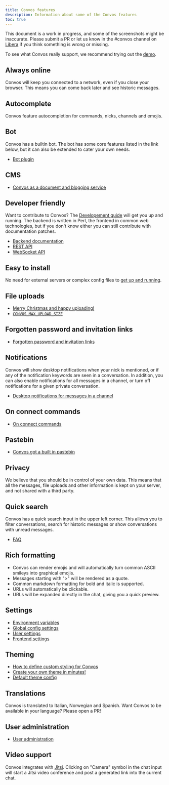 ```yaml
---
title: Convos features
description: Information about some of the Convos features
toc: true
---
```


This document is a work in progress, and some of the screenshots might be
inaccurate. Please submit a PR or let us know in the #convos channel on
[Libera](https://libera.chat/) if you think something is wrong or missing.

To see what Convos really support, we recommend trying out the
[demo](https://demo.convos.chat/register).

## Always online

Convos will keep you connected to a network, even if you close your browser.
This means you can come back later and see historic messages.

## Autocomplete

Convos feature autocompletion for commands, nicks, channels and emojis.

## Bot

Convos has a builtin bot. The bot has some core features listed in the link
below, but it can also be extended to cater your own needs.

* [Bot plugin](https://convos.chat/doc/Convos/Plugin/Bot)

## CMS

* [Convos as a document and blogging service](/blog/2020/6/3/content-management-system)

## Developer friendly

Want to contribute to Convos? The [Developement guide](/doc/develop) will get
you up and running. The backend is written in Perl, the frontend in common web
technologies, but if you don't know either you can still contribute with
documentation patches.

* [Backend documentation](/doc/Convos)
* [REST API](/api.html)
* [WebSocket API](/doc/Convos/Controller/Events)

## Easy to install

No need for external servers or complex config files to [get up and
running](/doc/start).

## File uploads

* [Merry Christmas and happy uploading!](/blog/2019/12/24/merry-christmas-and-happy-uploading)
* [`CONVOS_MAX_UPLOAD_SIZE`](/doc/config#convos_max_upload_size)

## Forgotten password and invitation links

* [Forgotten password and invitation links](/2019/11/24/convos-one-point-two#forgotten-password-and-invitation-links)

## Notifications

Convos will show desktop notifications when your nick is mentioned, or if any
of the notification keywords are seen in a conversation. In addition, you can
also enable notifications for all messages in a channel, or turn off notifications
for a given private conversation.

* [Desktop notifications for messages in a channel](/blog/2019/11/24/convos-one-point-two#desktop-notifications-for-messages-in-a-channel)

## On connect commands

* [On connect commands](/blog/2017/1/8/version-0-99-21#on-connect-commands)

## Pastebin

* [Convos got a built in pastebin](/blog/2017/5/9/convos-has-builtin-pastebin)

## Privacy

We believe that you should be in control of your own data. This means that all
the messages, file uploads and other information is kept on your server, and
not shared with a third party.

## Quick search

Convos has a quick search input in the upper left corner. This allows you to
filter conversations, search for historic messages or show conversations with
unread messages.

* [FAQ](/doc/faq)

## Rich formatting

* Convos can render emojis and will automatically turn common ASCII smileys into
  graphical emojis.
* Messages starting with ">" will be rendered as a quote.
* Common markdown formatting for bold and italic is supported.
* URLs will automatically be clickable.
* URLs will be expanded directly in the chat, giving you a quick preview.

## Settings

* [Environment variables](/doc/config#environment-variables)
* [Global config settings](/doc/config#global-config-settings)
* [User settings](/doc/config#user-settings)
* [Frontend settings](/2019/11/24/convos-one-point-two#a-new-settings-page)

## Theming

* [How to define custom styling for Convos](/blog/2019/11/2/custom-styling)
* [Create your own theme in minutes!](/blog/2020/6/14/create-your-own-theme-detailed-walkthrough)
* [Default theme config](/doc/config#convos_default_theme-and-convos_default_scheme)

## Translations

Convos is translated to Italian, Norwegian and Spanish. Want Convos to be
available in your language? Please open a PR!

## User administration

* [User administration](/blog/2019/11/24/convos-one-point-two#user-administration)

## Video support

Convos integrates with [Jitsi](https://meet.jit.si/). Clicking on "Camera"
symbol in the chat input will start a Jitsi video conference and post a
generated link into the current chat.
